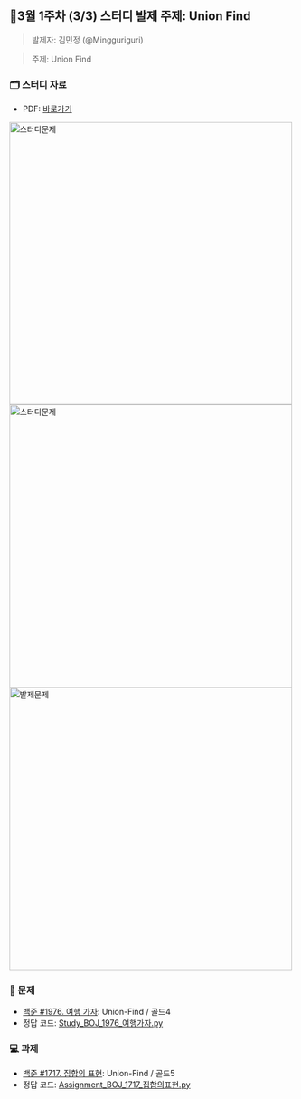 ## 🚀3월 1주차 (3/3) 스터디 발제 주제: Union Find
> 발제자: 김민정 (@Mingguriguri)

> 주제: Union Find
### 🗂️ 스터디 자료
- PDF: [바로가기
](./Study_BOJ_1976.pdf)

<img width="500" alt="스터디문제" src="https://github.com/user-attachments/assets/3b9fa584-776b-4e6a-a9bd-f788f6cfd19f" />
<img width="500" alt="스터디문제" src="https://github.com/user-attachments/assets/80d0415b-034e-484e-849f-34457b8c543b" />
<img width="500" alt="발제문제" src="https://github.com/user-attachments/assets/e7136d73-179c-4540-8380-88181c5c3fd7" />



### 📖 문제
- [백준 #1976. 여행 가자](https://www.acmicpc.net/problem/1976): Union-Find / 골드4
- 정답 코드: [Study_BOJ_1976_여행가자.py](./Study_BOJ_1976_여행가자.py)

### 💻 과제
- [백준 #1717. 집합의 표현](https://www.acmicpc.net/problem/1717): Union-Find / 골드5
- 정답 코드: [Assignment_BOJ_1717_집합의표현.py](./Assignment_BOJ_1717_집합의표현.py)
